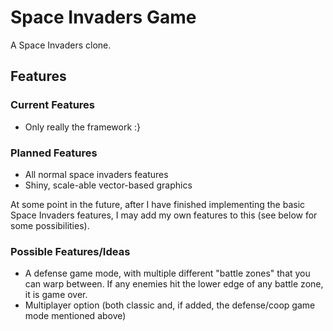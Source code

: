 # Space Invaders Game #
A Space Invaders clone.

## Features ##

### Current Features ###
- Only really the framework :}

### Planned Features ###
- All normal space invaders features
- Shiny, scale-able vector-based graphics

At some point in the future, after I have finished implementing the basic Space Invaders features, I may add my own features to this (see below for some possibilities).

### Possible Features/Ideas ###
- A defense game mode, with multiple different "battle zones" that you can warp between.  If any enemies hit the lower edge of any battle zone, it is game over.
- Multiplayer option (both classic and, if added, the defense/coop game mode mentioned above)